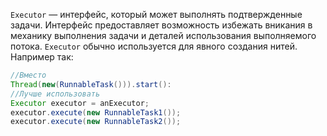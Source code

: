 <code>Executor</code> — интерфейс, который может выполнять подтвержденные задачи.
Интерфейс предоставляет возможность избежать вникания в механику выполнения задачи и деталей использования выполняемого потока.
<code>Executor</code> обычно используется для явного создания нитей. Например так:

```java
//Вместо
Thread(new(RunnableTask())).start():
//Лучше использовать
Executor executor = anExecutor;
executor.execute(new RunnableTask1());
executor.execute(new RunnableTask2());
```